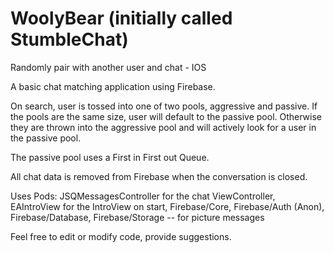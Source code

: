 # WoolyBear (initially called StumbleChat)
Randomly pair with another user and chat - IOS

A basic chat matching application using Firebase. 

On search, user is tossed into one of two pools, aggressive and passive. If the pools are the same size, user will default to 
the passive pool. Otherwise they are thrown into the aggressive pool and will actively look for a user in the passive pool. 

The passive pool uses a First in First out Queue.

All chat data is removed from Firebase when the conversation is closed.

Uses Pods:
JSQMessagesController for the chat ViewController,
EAIntroView for the IntroView on start,
Firebase/Core, 
Firebase/Auth (Anon),
Firebase/Database, 
Firebase/Storage -- for picture messages

Feel free to edit or modify code, provide suggestions. 
